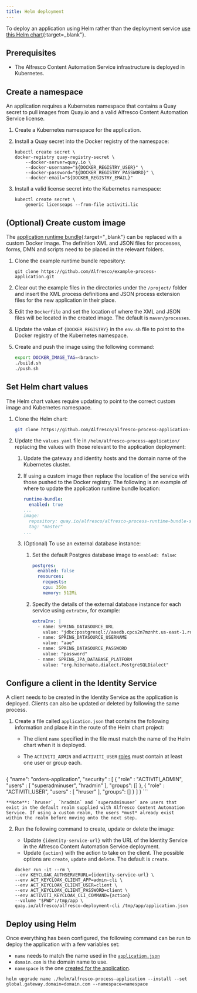 ```yaml
---
title: Helm deployment
---
```


To deploy an application using Helm rather than the deployment service [use this Helm chart](https://github.com/Alfresco/alfresco-process-application-deployment){:target=_blank"}.  

## Prerequisites

* The Alfresco Content Automation Service infrastructure is deployed in Kubernetes.

## Create a namespace

An application requires a Kubernetes namespace that contains a Quay secret to pull images from Quay.io and a valid Alfresco Content Automation Service license.

1. Create a Kubernetes namespace for the application. 

2. Install a Quay secret into the Docker registry of the namespace: 

	```
	kubectl create secret \
	docker-registry quay-registry-secret \
		--docker-server=quay.io \
		--docker-username="${DOCKER_REGISTRY_USER}" \
		--docker-password="${DOCKER_REGISTRY_PASSWORD}" \
		--docker-email="${DOCKER_REGISTRY_EMAIL}"
	```
 
3. Install a valid license secret into the Kubernetes namespace:

	```
	kubectl create secret \
		generic licenseaps --from-file activiti.lic
	```

## (Optional) Create custom image

The [application runtime bundle](https://github.com/Alfresco/example-process-application/tree/master/example-application-project/project){:target="_blank"} can be replaced with a custom Docker image. The definition XML and JSON files for processes, forms, DMN and scripts need to be placed in the relevant folders.

1. Clone the example runtime bundle repository:

	```
	git clone https://github.com/Alfresco/example-process-application.git
	```

2. Clear out the example files in the directories under the `/project/` folder and insert the XML process definitions and JSON process extension files for the new application in their place. 

3. Edit the `Dockerfile` and set the location of where the XML and JSON files will be located in the created image. The default is `maven/processes`.

4. Update the value of `{DOCKER_REGISTRY}` in the `env.sh` file to point to the Docker registry of the Kubernetes namespace. 

5. Create and push the image using the following command: 

	```bash
	export DOCKER_IMAGE_TAG=<branch>
	./build.sh
	./push.sh
	```

## Set Helm chart values

The Helm chart values require updating to point to the correct custom image and Kubernetes namespace.

1. Clone the Helm chart: 

	```bash
	git clone https://github.com/Alfresco/alfresco-process-application-deployment
	```
	
2. Update the `values.yaml` file in `/helm/alfresco-process-application/` replacing the values with those relevant to the application deployment: 

	1. Update the gateway and identity hosts and the domain name of the Kubernetes cluster.

	2. If using a custom image then replace the location of the service with those pushed to the Docker registry. The following is an example of where to update the application runtime bundle location: 

		```yaml
    	runtime-bundle:
  		  enabled: true
  		...
  		image:
    	  repository: quay.io/alfresco/alfresco-process-runtime-bundle-service
    	  tag: "master"
  		...
		```
	
	3. (Optional) To use an external database instance:	
		1. Set the default Postgres database image to `enabled: false`: 
		
			```yaml
			postgres:
  			  enabled: false
  			  resources:
    		    requests:
			    cpu: 350m
      		    memory: 512Mi
  			``` 
  			
  		2. Specify the details of the external database instance for each service using `extraEnv`, for example: 
  			
  			```yaml
  			extraEnv: |
			  - name: SPRING_DATASOURCE_URL
  	  		    value: "jdbc:postgresql://aaedb.cpcs2n7mznht.us-east-1.rds.amazonaws.com:5432/aaedb"
			  - name: SPRING_DATASOURCE_USERNAME
  	  		    value: "aae"
			  - name: SPRING_DATASOURCE_PASSWORD
  	  		    value: "password"
			  - name: SPRING_JPA_DATABASE_PLATFORM
  	  		    value: "org.hibernate.dialect.PostgreSQLDialect"
			```

## Configure a client in the Identity Service

A client needs to be created in the Identity Service as the application is deployed. Clients can also be updated or deleted by following the same process. 

1. Create a file called `application.json` that contains the following information and place it in the route of the Helm chart project: 

	* The client `name` specified in the file must match the name of the Helm chart when it is deployed. 
	
	* The `ACTIVITI_ADMIN` and `ACTIVITI_USER` [roles](../identity/README.md) must contain at least one user or group each. 

	```json
{
	"name": "orders-application",
	"security" : [ {
		"role" : "ACTIVITI_ADMIN",
		"users" : [ "superadminuser", "hradmin" ],
		"groups": []
  		}, 
  		{
		"role" : "ACTIVITI_USER",
		"users" : [ "hruser" ],
		"groups": []
  		}
	]
}
	```
	
	**Note**: `hruser`, `hradmin` and `superadminuser` are users that exist in the default realm supplied with Alfresco Content Automation Service. If using a custom realm, the users *must* already exist within the realm before moving onto the next step. 

2. Run the following command to create, update or delete the image:

	* Update `{identity-service-url}` with the URL of the Identity Service in the Alfresco Content Automation Service deployment.
	* Update `{action}` with the action to take on the client. The possible options are `create`, `update` and `delete`. The default is `create`. 

	```docker
	docker run -it --rm \
 	--env KEYCLOAK_AUTHSERVERURL={identity-service-url} \
  	--env ACT_KEYCLOAK_CLIENT_APP=admin-cli \
  	--env ACT_KEYCLOAK_CLIENT_USER=client \
  	--env ACT_KEYCLOAK_CLIENT_PASSWORD=client \
  	--env ACTIVITI_KEYCLOAK_CLI_COMMAND={action}
  	--volume "$PWD":/tmp/app \
  	quay.io/alfresco/alfresco-deployment-cli /tmp/app/application.json
	```
	
## Deploy using Helm

Once everything has been configured, the following command can be run to deploy the application with a few variables set:

* `name` needs to match the name used in the [`application.json`](#create-a-keycloak-client-in-the-identity-service)
* `domain.com` is the domain name to use. 
* `namespace` is the one [created for the application](#create-a-namespace).

```
helm upgrade name ./helm/alfresco-process-application --install --set global.gateway.domain=domain.com --namespace=namespace
```
